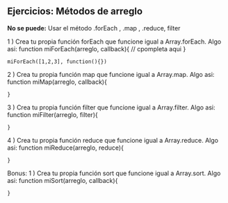 ## Ejercicios: Métodos de arreglo

**No se puede:**
Usar el método .forEach , .map , .reduce, filter

1 ) Crea tu propia función forEach que funcione igual a Array.forEach. Algo asi:
function miForEach(arreglo, callback){
		// cpompleta aqui
	}

	miForEach([1,2,3], function(){})

2 ) Crea tu propia función map que funcione igual a Array.map. Algo asi:
function miMap(arreglo, callback){

	}

3 ) Crea tu propia función filter que funcione igual a Array.filter. Algo asi:
function miFilter(arreglo, filter){

	}

4 ) Crea tu propia función reduce que funcione igual a Array.reduce. Algo asi:
function miReduce(arreglo, reduce){

	}

Bonus:
1 ) Crea tu propia función sort que funcione igual a Array.sort. Algo asi:
function miSort(arreglo, callback){

	}
